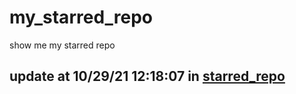 # my_starred_repo
show me my starred repo

update at 10/29/21 12:18:07 in [starred_repo](./index.html)
---

